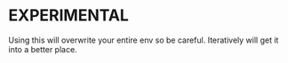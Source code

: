 # EXPERIMENTAL

Using this will overwrite your entire env so be careful.
Iteratively will get it into a better place.
